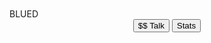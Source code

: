 <html>
	<head>
	</head>
	<body>
		<div id='top' align='center'>
			<br>
			<br>
			<div id='name' align='left'>
				BLUED
			</div>
			<nav id='navigation'>
				<button url=''>
					$$ Talk
				</button>
				<button url=''>
					Stats
				</button>
			</nav>
		</div>
	</body>
</html>
